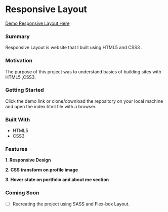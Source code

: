 # Responsive Layout
[Demo Responsive Layout Here](https://yog9.github.io/Responsive-Layout/)

### Summary
Responsive Layout is  website that I built using HTML5 and CSS3 .

### Motivation
The purpose of this project was to understand basics of building sites with HTML5 ,CSS3.

### Getting Started
  Click the demo link or clone/download the repository on your local machine and open the index.html file with a browser.
 
 ### Built With
* HTML5 
* CSS3

### Features
**1. Responsive Design**

**2. CSS transform on profile image**

**3. Hover state on portfolio and about me section**

### Coming Soon 
- [ ]  Recreating the project using SASS and Flex-box Layout.
